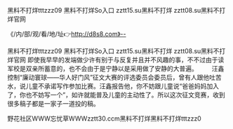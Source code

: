 黑料不打烊tttzzz09
黑料不打烊So入口
zztt15.su黑料不打烊
zztt08.su黑料不打烊官网


《/内/部/观/看/地/址👉http://d8s8.com》--

黑料不打烊tttzzz09
黑料不打烊So入口
zztt15.su黑料不打烊
zztt08.su黑料不打烊官网
即使我早早的发端做少许有别于与反复并且并不风趣的事，不不过由于读军校是双亲所蓄意的，也不会由于是宁静以是采用做了安静的大普遍。
　　汪鑫控制“廉动寰球——华人好门风”征文大赛的评选委员会委员后，曾有人跟他吐苦水，说儿童不承诺写作参加比赛。汪鑫报告他，你不妨跟儿童说“爸爸妈妈加入了，你也不妨写一个”，如许就能普及儿童的主动性了。所以这次征文竞赛，收到很多稿子都是一家子一道投的稿。





野花社区WWW忘忧草WWWzztt30.ccm黑料不打烊黑料不打烊tttzzz0
